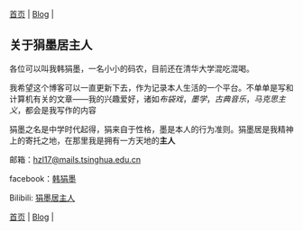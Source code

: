 [首页](../index.html) \| [Blog](https://github.com/berzerk0/GitPage/wiki/Post-Listing) \|

## 关于狷墨居主人

<!--![hi](../images/avatar.png)-->

各位可以叫我韩狷墨，一名小小的码农，目前还在清华大学混吃混喝。

我希望这个博客可以一直更新下去，作为记录本人生活的一个平台。不单单是写和计算机有关的文章——我的兴趣爱好，诸如*布袋戏*，*墨学*，*古典音乐*，*马克思主义*，都会是我写作的内容

狷墨之名是中学时代起得，狷来自于性格，墨是本人的行为准则。狷墨居是我精神上的寄托之地，在那里我是拥有一方天地的**主人**

邮箱：hzl17@mails.tsinghua.edu.cn

facebook：[韩狷墨](https://www.facebook.com/boyle.linus.5)

Bilibili: [狷墨居主人](https://space.bilibili.com/18177890/)

[首页](../index.html) \| [Blog](https://github.com/berzerk0/GitPage/wiki/Post-Listing) \|

